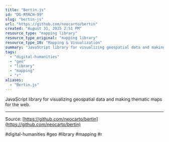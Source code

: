 ```yaml
---
title: "Bertin.js"
id: "DG-RSRCH-99"
slug: "bertin-js"
url: "https://github.com/neocarto/bertin"
created: "August 31, 2025 2:51 PM"
resource_type: "mapping library"
resource_type_original: "mapping library"
resource_type_10: "Mapping & Visualization"
summary: "JavaScript library for visualizing geospatial data and making thematic maps for the web."
tags:
  - "digital-humanities"
  - "geo"
  - "library"
  - "mapping"
  - "r"
aliases:
  - "Bertin.js"
---
```


JavaScript library for visualizing geospatial data and making thematic maps for the web.

---

Source: [https://github.com/neocarto/bertin](https://github.com/neocarto/bertin)

#digital-humanities #geo #library #mapping #r
